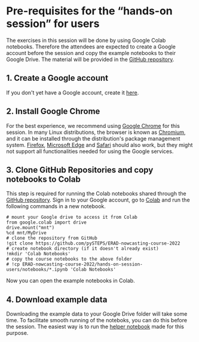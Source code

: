 # Pre-requisites for the “hands-on session” for users

The exercises in this session will be done by using Google Colab notebooks. Therefore the attendees are expected to create a Google account before the session and copy the example notebooks to their Google Drive. The material will be provided in the [GitHub repository](https://github.com/pySTEPS/ERAD-nowcasting-course-2022).

## 1. Create a Google account

If you don't yet have a Google account, create it [here](https://accounts.google.com/signin/v2/identifier?flowName=GlifWebSignIn&flowEntry=ServiceLogin).

## 2. Install Google Chrome

For the best experience, we recommend using [Google Chrome](https://www.google.com/chrome) for this session. In many Linux distributions, the browser is known as [Chromium](https://www.chromium.org/Home), and it can be installed through the distribution's package management system. [Firefox](https://www.mozilla.org), [Microsoft Edge](http://www.microsoft.com/en-us/windows/microsoft-edge) and [Safari](http://www.apple.com/safari) should also work, but they might not support all functionalities needed for using the Google services.

## 3. Clone GitHub Repositories and copy notebooks to Colab

This step is required for running the Colab notebooks shared through the [GitHub repository](https://github.com/pySTEPS/ERAD-nowcasting-course-2022). Sign in to your Google account, go to [Colab](https://colab.research.google.com/?utm_source=scs-index) and run the following commands in a new notebook.

    # mount your Google drive to access it from Colab
    from google.colab import drive
    drive.mount("mnt")
    %cd mnt/MyDrive
    # clone the repository from GitHub
    !git clone https://github.com/pySTEPS/ERAD-nowcasting-course-2022
    # create notebook directory (if it doesn't already exist)
    !mkdir 'Colab Notebooks'
    # copy the course notebooks to the above folder
    # !cp ERAD-nowcasting-course-2022/hands-on-session-users/notebooks/*.ipynb 'Colab Notebooks'

Now you can open the example notebooks in Colab.

## 4. Download example data

Downloading the example data to your Google Drive folder will take some time. To facilitate smooth running of the noteboks, you can do this before the session. The easiest way is to run the [helper notebook](https://github.com/pySTEPS/ERAD-nowcasting-course-2022/blob/main/hands-on-session-users/notebooks/helper_setup_pip.ipynb) made for this purpose.